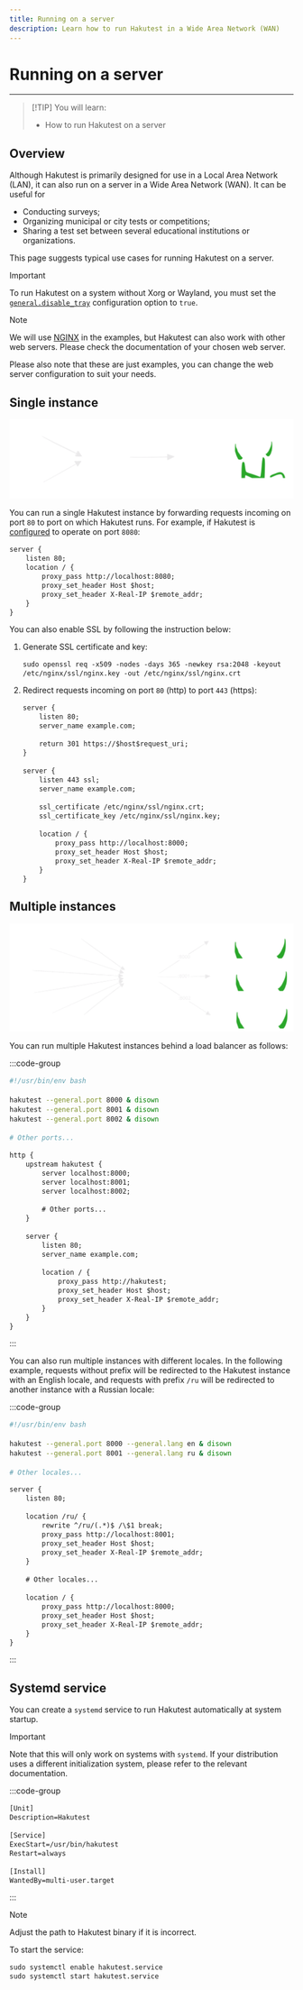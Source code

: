 ```yaml
---
title: Running on a server
description: Learn how to run Hakutest in a Wide Area Network (WAN)
---
```


# Running on a server

---

> [!TIP] You will learn:
>
> -   How to run Hakutest on a server

## Overview

Although Hakutest is primarily designed for use in a Local Area Network (LAN),
it can also run on a server in a Wide Area Network (WAN). It can be useful for

-   Conducting surveys;
-   Organizing municipal or city tests or competitions;
-   Sharing a test set between several educational institutions or organizations.

This page suggests typical use cases for running Hakutest on a server.

> [!IMPORTANT]
> To run Hakutest on a system without Xorg or Wayland, you must set the
> [`general.disable_tray`](/handbook/advanced/02-configuration#configuration-file-fields)
> configuration option to `true`.

> [!NOTE]
> We will use [NGINX](https://nginx.org/en/) in the examples, but Hakutest can
> also work with other web servers. Please check the documentation of your
> chosen web server.
>
> Please also note that these are just examples, you can change the web server
> configuration to suit your needs.

## Single instance

![Single instance](./diagrams/single-instance.svg)

You can run a single Hakutest instance by forwarding requests incoming on port
`80` to port on which Hakutest runs. For example, if Hakutest is
[configured](/handbook/advanced/02-configuration#configuration-file-fields) to
operate on port `8080`:

```nginx
server {
    listen 80;
    location / {
        proxy_pass http://localhost:8080;
        proxy_set_header Host $host;
        proxy_set_header X-Real-IP $remote_addr;
    }
}
```

You can also enable SSL by following the instruction below:

1. Generate SSL certificate and key:

    ```shell
    sudo openssl req -x509 -nodes -days 365 -newkey rsa:2048 -keyout /etc/nginx/ssl/nginx.key -out /etc/nginx/ssl/nginx.crt
    ```

2. Redirect requests incoming on port `80` (http) to port `443` (https):

    ```nginx
    server {
        listen 80;
        server_name example.com;

        return 301 https://$host$request_uri;
    }

    server {
        listen 443 ssl;
        server_name example.com;

        ssl_certificate /etc/nginx/ssl/nginx.crt;
        ssl_certificate_key /etc/nginx/ssl/nginx.key;

        location / {
            proxy_pass http://localhost:8000;
            proxy_set_header Host $host;
            proxy_set_header X-Real-IP $remote_addr;
        }
    }
    ```

## Multiple instances

![Multiple instances](./diagrams/multiple-instances.svg)

You can run multiple Hakutest instances behind a load balancer as follows:

:::code-group

```bash [launch.sh]
#!/usr/bin/env bash

hakutest --general.port 8000 & disown
hakutest --general.port 8001 & disown
hakutest --general.port 8002 & disown

# Other ports...
```

```nginx [nginx.conf]
http {
    upstream hakutest {
        server localhost:8000;
        server localhost:8001;
        server localhost:8002;

        # Other ports...
    }

    server {
        listen 80;
        server_name example.com;

        location / {
            proxy_pass http://hakutest;
            proxy_set_header Host $host;
            proxy_set_header X-Real-IP $remote_addr;
        }
    }
}
```

:::

You can also run multiple instances with different locales. In the following
example, requests without prefix will be redirected to the Hakutest instance
with an English locale, and requests with prefix `/ru` will be redirected to
another instance with a Russian locale:

:::code-group

```bash [launch.sh]
#!/usr/bin/env bash

hakutest --general.port 8000 --general.lang en & disown
hakutest --general.port 8001 --general.lang ru & disown

# Other locales...
```

```nginx [nginx.conf]
server {
    listen 80;

    location /ru/ {
        rewrite ^/ru/(.*)$ /\$1 break;
        proxy_pass http://localhost:8001;
        proxy_set_header Host $host;
        proxy_set_header X-Real-IP $remote_addr;
    }

    # Other locales...

    location / {
        proxy_pass http://localhost:8000;
        proxy_set_header Host $host;
        proxy_set_header X-Real-IP $remote_addr;
    }
}
```

:::

## Systemd service

You can create a `systemd` service to run Hakutest automatically at system startup.

> [!IMPORTANT]
> Note that this will only work on systems with `systemd`. If your distribution
> uses a different initialization system, please refer to the relevant
> documentation.

:::code-group

```systemd [hakutest.service]
[Unit]
Description=Hakutest

[Service]
ExecStart=/usr/bin/hakutest
Restart=always

[Install]
WantedBy=multi-user.target
```

:::

> [!NOTE]
> Adjust the path to Hakutest binary if it is incorrect.

To start the service:

```shell
sudo systemctl enable hakutest.service
sudo systemctl start hakutest.service
```
